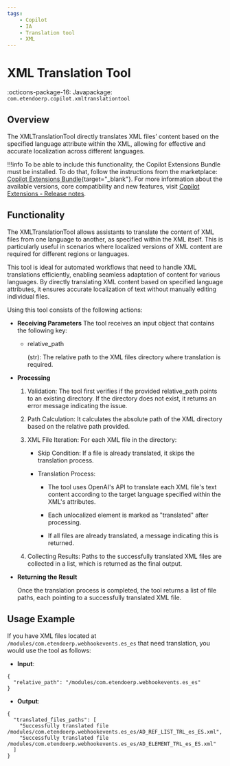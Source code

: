 ```yaml
---
tags:
    - Copilot
    - IA
    - Translation tool
    - XML
---
```


#  XML Translation Tool

:octicons-package-16: Javapackage: `com.etendoerp.copilot.xmltranslationtool`

## Overview

The XMLTranslationTool directly translates XML files’ content based on the specified language attribute within the XML, allowing for effective and accurate localization across different languages. 

!!!info
    To be able to include this functionality, the Copilot Extensions Bundle must be installed. To do that, follow the instructions from the marketplace: [Copilot Extensions Bundle](https://marketplace.etendo.cloud/?#/product-details?module=82C5DA1B57884611ABA8F025619D4C05){target="\_blank"}. For more information about the available versions, core compatibility and new features, visit [Copilot Extensions - Release notes](../../../whats-new/release-notes/etendo-copilot/bundles/release-notes.md).

## Functionality

The XMLTranslationTool allows assistants to translate the content of XML files from one language to another, as specified within the XML itself. This is particularly useful in scenarios where localized versions of XML content are required for different regions or languages.

This tool is ideal for automated workflows that need to handle XML translations efficiently, enabling seamless adaptation of content for various languages. By directly translating XML content based on specified language attributes, it ensures accurate localization of text without manually editing individual files.

Using this tool consists of the following actions:

- **Receiving Parameters** 
    The tool receives an input object that contains the following key:

    - relative_path 

        (str): The relative path to the XML files directory where translation is required.

- **Processing**

    1. Validation: The tool first verifies if the provided relative_path points to an existing directory. If the directory does not exist, it returns an error message indicating the issue.

    2. Path Calculation: It calculates the absolute path of the XML directory based on the relative path provided.

    3. XML File Iteration: For each XML file in the directory:

        - Skip Condition: If a file is already translated, it skips the translation process.

        - Translation Process:
            
            - The tool uses OpenAI's API to translate each XML file's text content according to the target language specified within the XML's attributes.

            - Each unlocalized element is marked as "translated" after processing.

            - If all files are already translated, a message indicating this is returned.

    4. Collecting Results: Paths to the successfully translated XML files are collected in a list, which is returned as the final output.

- **Returning the Result**

    Once the translation process is completed, the tool returns a list of file paths, each pointing to a successfully translated XML file.

## Usage Example

If you have XML files located at `/modules/com.etendoerp.webhookevents.es_es` that need translation, you would use the tool as follows:

- **Input**:

```
{
  "relative_path": "/modules/com.etendoerp.webhookevents.es_es"
}
```

- **Output**:

```
{
  "translated_files_paths": [
    "Successfully translated file /modules/com.etendoerp.webhookevents.es_es/AD_REF_LIST_TRL_es_ES.xml",
    "Successfully translated file /modules/com.etendoerp.webhookevents.es_es/AD_ELEMENT_TRL_es_ES.xml"
  ]
}
```
